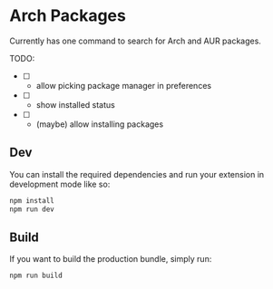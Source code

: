 # Arch Packages

Currently has one command to search for Arch and AUR packages.

TODO:

- [ ] - allow picking package manager in preferences
- [ ] - show installed status
- [ ] - (maybe) allow installing packages

## Dev

You can install the required dependencies and run your extension in development mode like so:

```bash
npm install
npm run dev
```

## Build

If you want to build the production bundle, simply run:

```bash
npm run build
```
